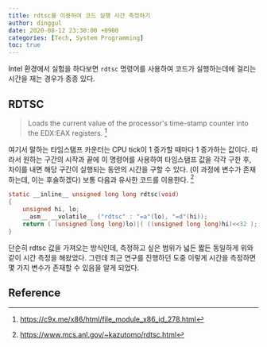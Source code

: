 ```yaml
---
title: rdtsc를 이용하여 코드 실행 시간 측정하기
author: dinggul
date: 2020-08-12 23:30:00 +0900
categories: [Tech, System Programming]
toc: true
---
```


Intel 환경에서 실험을 하다보면 `rdtsc` 명령어를 사용하여 코드가 실행하는데에
걸리는 시간을 재는 경우가 종종 있다.

## RDTSC
> Loads the current value of the processor's time-stamp counter into the
> EDX:EAX registers. [^c9x-link]

여기서 말하는 타임스탬프 카운터는 CPU tick이 1 증가할 때마다 1 증가하는 값이다.
따라서 원하는 구간의 시작과 끝에 이 명령어를 사용하여 타임스탬프 값을 각각
구한 후, 차이를 내면 해당 구간이 실행되는 동안의 시간을 구할 수 있다. (이 과정에
변수가 존재하는데, 이는 후술하겠다) 보통 다음과 유사한 코드를 이용한다.
[^ex-code]

```c
static __inline__ unsigned long long rdtsc(void)
{
    unsigned hi, lo;
    __asm__ __volatile__ ("rdtsc" : "=a"(lo), "=d"(hi));
    return ( (unsigned long long)lo)|( ((unsigned long long)hi)<<32 );
}
```

단순히 rdtsc 값을 가져오는 방식인데, 측정하고 싶은 범위가 넓든 짧든 동일하게
위와 같이 시간 측정을 해왔었다. 그런데 최근 연구를 진행하던 도중 이렇게 시간을
측정하면 몇 가지 변수가 존재할 수 있음을 알게 되었다.



## Reference
[^c9x-link]: <https://c9x.me/x86/html/file_module_x86_id_278.html>
[^ex-code]: <https://www.mcs.anl.gov/~kazutomo/rdtsc.html>
